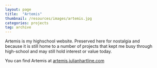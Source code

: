 ```yaml
---
layout: page
title:  "Artemis"
thumbnail: /resources/images/artemis.jpg
categories: projects
tag: archive
---
```


Artemis is my highschool website. Preserved here for nostalgia and because it is still home to a number of
projects that kept me busy through high-school and may still hold interest or value today.

You can find Artemis at [artemis.julianhartline.com](http://artemis.julianhartline.com)